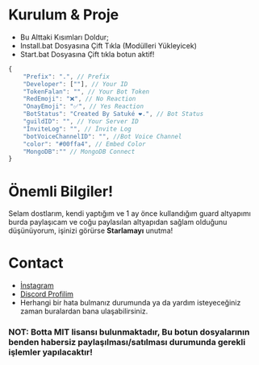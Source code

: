 # Kurulum & Proje
* Bu Alttaki Kısımları Doldur;
* Install.bat Dosyasına Çift Tıkla (Modülleri Yükleyicek)
* Start.bat Dosyasına Çift tıkla botun aktif!

```javascript
{
    "Prefix": ".", // Prefix
    "Developer": [""], // Your ID
    "TokenFalan": "", // Your Bot Token
    "RedEmoji": "❌", // No Reaction
    "OnayEmoji": "✅", // Yes Reaction 
    "BotStatus": "Created By Satuké ❤️.", // Bot Status 
    "guildID": "", // Your Server ID
    "İnviteLog": "", // İnvite Log
    "botVoiceChannelID": "", //Bot Voice Channel
    "color": "#00ffa4", // Embed Color  
    "MongoDB":"" // MongoDB Connect
}
```

# Önemli Bilgiler!
Selam dostlarım, kendi yaptığım ve 1 ay önce kullandığım guard altyapımı burda paylaşıcam ve coğu paylasılan altyapıdan sağlam olduğunu düşünüyorum, işinizi görürse **Starlamayı** unutma!

# Contact
* [İnstagram](https://instagram.com/satukecim)
* [Discord Profilim](https://discord.com/users/707325480378040430)
* Herhangi bir hata bulmanız durumunda ya da yardım isteyeceğiniz zaman buralardan bana ulaşabilirsiniz.

### NOT: Botta MIT lisansı bulunmaktadır, Bu botun dosyalarının benden habersiz paylaşılması/satılması durumunda gerekli işlemler yapılacaktır!
